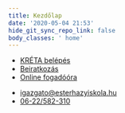 ```yaml
---
title: Kezdőlap
date: '2020-05-04 21:53'
hide_git_sync_repo_link: false
body_classes: ' home'
---
```


 <div class="home-band-wrapper">
 	<ul class="home-band">
 	<li>
        <a href="https://eugyintezes.e-kreta.hu/" target="_blank">KRÉTA belépés</a>
    </li>
	<li>
	     <a href="http://esterhazyiskola.hu/child-b/beiratkozas.html" target="_blank">Beiratkozás</a>
    </li>
    <li>
	     <a href="http://esterhazyiskola.hu/child-b/beiratkozas.html" target="_blank">Online fogadóóra</a>
    </li>
	</ul>
</div>
<div class="home-footer">
    <ul>
 		<li>
            <a href="mailto:igazgato@esterhazyiskola.hu">igazgato@esterhazyiskola.hu</a>
        </li>
        <li>
            <a href="tel:+3620582310">06-22/582-310</a>
        </li>
	</ul>
</div>